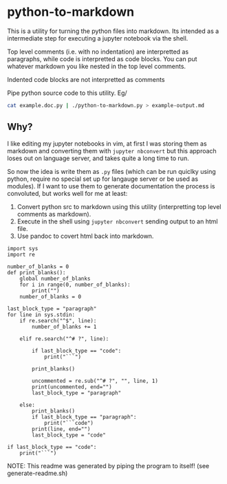 # python-to-markdown

This is a utility for turning the python files into markdown. Its intended as
a intermediate step for executing a jupyter notebook via the shell. 

Top level comments (i.e. with no indentation) are interpretted as paragraphs, while code is interpretted as code blocks. You can put whatever markdown you like nested in the top level comments.

Indented code blocks are not interpretted as comments

Pipe python source code to this utility. Eg/

```sh
cat example.doc.py | ./python-to-markdown.py > example-output.md
```

## Why?

I like editing my jupyter notebooks in vim, at first I was storing them as
markdown and converting them with `jupyter nbconvert` but this approach loses
out on language server, and takes quite a long time to run.

So now the idea is write them as `.py` files (which can be run quiclky using python, require no special set up for langauge server or be used as modules). If I want to use them to generate documentation the process is convoluted, but works well for me at least:

1. Convert python src to markdown using this utility (interpretting top level comments as markdown).
2. Execute in the shell using `jupyter nbconvert` sending output to an html file.
3. Use pandoc to covert html back into markdown.


```code
import sys
import re

number_of_blanks = 0
def print_blanks():
    global number_of_blanks
    for i in range(0, number_of_blanks):
        print("")
    number_of_blanks = 0

last_block_type = "paragraph"
for line in sys.stdin:
    if re.search("^$", line):
        number_of_blanks += 1

    elif re.search("^# ?", line):

        if last_block_type == "code":
            print("```")

        print_blanks()

        uncommented = re.sub("^# ?", "", line, 1)
        print(uncommented, end="")
        last_block_type = "paragraph"
        
    else:
        print_blanks()
        if last_block_type == "paragraph":
            print("```code")
        print(line, end="")
        last_block_type = "code"

if last_block_type == "code":
    print("```")
```

NOTE: This readme was generated by piping the program to itself! (see generate-readme.sh)
